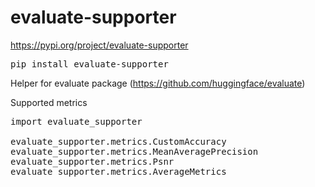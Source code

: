 # evaluate-supporter

https://pypi.org/project/evaluate-supporter
<pre>
pip install evaluate-supporter
</pre>

Helper for evaluate package (https://github.com/huggingface/evaluate)

Supported metrics
<pre>
import evaluate_supporter

evaluate_supporter.metrics.CustomAccuracy
evaluate_supporter.metrics.MeanAveragePrecision
evaluate_supporter.metrics.Psnr
evaluate_supporter.metrics.AverageMetrics
</pre>
